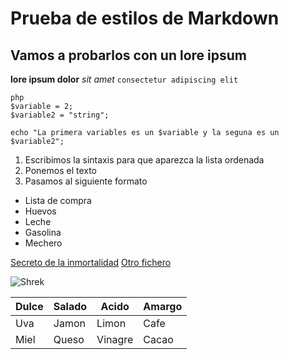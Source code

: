 # Prueba de estilos de Markdown
## Vamos a probarlos con un lore ipsum

**lore ipsum dolor** *sit amet* `consectetur adipiscing elit`

```
php
$variable = 2;
$variable2 = "string";

echo "La primera variables es un $variable y la seguna es un $variable2";
```

1. Escribimos la sintaxis para que aparezca la lista ordenada
2. Ponemos el texto
3. Pasamos al siguiente formato

- Lista de compra
- Huevos
- Leche
- Gasolina
- Mechero

[Secreto de la inmortalidad](https://www.youtube.com/watch?v=oHg5SJYRHA0)
[Otro fichero](./elotromd.md)

![Shrek](https://upload.wikimedia.org/wikipedia/en/4/4d/Shrek_%28character%29.png)

| Dulce | Salado | Acido | Amargo |
| ------ | ------ | ------ | ------ |
| Uva | Jamon | Limon | Cafe |
| Miel | Queso | Vinagre | Cacao |
